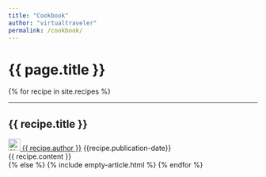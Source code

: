 ```yaml
---
title: "Cookbook" 
author: "virtualtraveler"
permalink: /cookbook/
---
```


<h1>{{ page.title }}</h1>

{% for recipe in site.recipes %}
<article>
    <hr>
    <h2 id="{{recipe.id}}">{{ recipe.title }}</h2>
    <div class="article-meta">
        <a href="{{ page.github-url }}{{ recipe.author }}" class="post-author">
        <img src="{{ page.github-url }}{{ recipe.author }}.png" class="avatar" alt="{{ recipe.author }} avatar" width="24" height="24">
        {{ recipe.author }}</a>	
        <span class="date">{{recipe.publication-date}}</span>
    </div>
    <div class="article-content">
        {{ recipe.content }}
    </div>
</article>
{% else %}
{% include empty-article.html %}
{% endfor %}